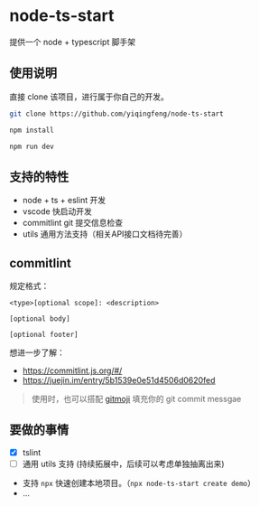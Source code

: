 # node-ts-start

提供一个 node + typescript 脚手架

## 使用说明

直接 clone 该项目，进行属于你自己的开发。

```bash
git clone https://github.com/yiqingfeng/node-ts-start

npm install

npm run dev
```

## 支持的特性

- node + ts + eslint 开发
- vscode 快启动开发
- commitlint git 提交信息检查
- utils 通用方法支持（相关API接口文档待完善）


## commitlint

规定格式：

```
<type>[optional scope]: <description>

[optional body]

[optional footer]
```

想进一步了解：

- https://commitlint.js.org/#/
- https://juejin.im/entry/5b1539e0e51d4506d0620fed


> 使用时，也可以搭配 [gitmoji](https://github.com/carloscuesta/gitmoji) 填充你的 git commit messgae


## 要做的事情

- [x] tslint
- [ ] 通用 utils 支持 (持续拓展中，后续可以考虑单独抽离出来)
- 支持 `npx` 快速创建本地项目。（`npx node-ts-start create demo`）
- ...